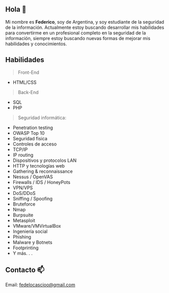 ## Hola 👋

Mi nombre es **Federico**, soy de Argentina, y soy estudiante de la seguridad de la información.
Actualmente estoy buscando desarrollar mis habilidades para convertirme en un profesional completo en la seguridad de la información, siempre estoy buscando nuevas formas de mejorar mis habilidades y conocimientos.

## Habilidades
>Front-End
- HTML/CSS
>Back-End
- SQL
- PHP

>Seguridad informática:
- Penetration testing
- OWASP Top 10
- Seguridad fisica
- Controles de acceso
- TCP/IP
- IP routing
- Dispositivos y protocolos LAN
- HTTP y tecnologías web
- Gathering & reconnaissance
- Nessus / OpenVAS
- Firewalls / IDS / HoneyPots
- VPN/VPS
- DoS/DDoS
- Sniffing / Spoofing
- Bruteforce
- Nmap
- Burpsuite
- Metasploit
- VMware/VMVirtualBox
- Ingeniería social
- Phishing
- Malware y Botnets
- Footprinting
- Y más. . .

## Contacto 📫
Email: fedelocascioo@gmail.com
